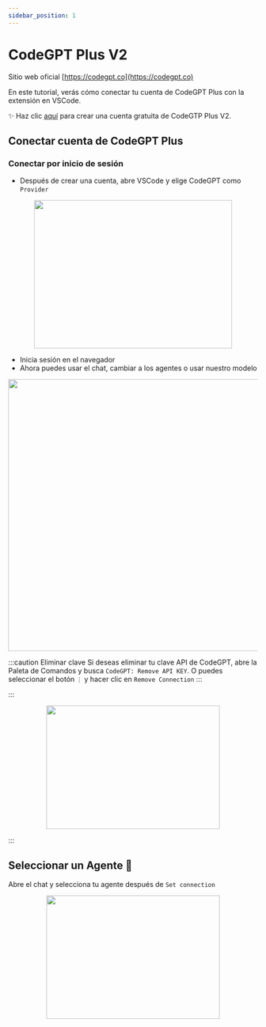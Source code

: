 ```yaml
---
sidebar_position: 1
---
```


# CodeGPT Plus V2

Sitio web oficial [https://codegpt.co](https://codegpt.co)

En este tutorial, verás cómo conectar tu cuenta de CodeGPT Plus con la extensión en VSCode.

✨ Haz clic [aquí](https://app.codegpt.co/en) para crear una cuenta gratuita de CodeGTP Plus V2.

## Conectar cuenta de CodeGPT Plus

### Conectar por inicio de sesión

- Después de crear una cuenta, abre VSCode y elige CodeGPT como `Provider`

<p align="center">
      <img width="400" height="300" src="https://github.com/davila7/code-gpt-docs/assets/37567214/ad889330-514c-4261-9aef-7a5e453e7169" />
</p>

- Inicia sesión en el navegador
- Ahora puedes usar el chat, cambiar a los agentes o usar nuestro modelo

<p align="center">
      <img width="650" height="550" src="https://github.com/davila7/code-gpt-docs/assets/37567214/6ee66517-f87f-4180-8fa4-d2384bbede25
" />
</p>

:::caution Eliminar clave
Si deseas eliminar tu clave API de CodeGPT, abre la Paleta de Comandos y busca `CodeGPT: Remove API KEY`. O puedes seleccionar el botón `⋮` y hacer clic en `Remove Connection`
:::

:::
<p align="center">
      <img width="350" height="250" src="https://github.com/davila7/code-gpt-docs/assets/37567214/7a786f2e-f65d-4862-a1f7-61b705ff1cd5" />
</p>
:::

## Seleccionar un Agente 🤖
Abre el chat y selecciona tu agente después de `Set connection`

<p align="center">
      <img width="350" height="250" src="https://github.com/davila7/code-gpt-docs/assets/37567214/774ca6a0-4e00-4e3f-b001-51c834dc5ecf" />
</p>
